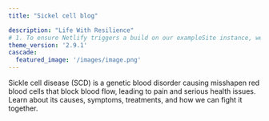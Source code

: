 ```yaml
---
title: "Sickel cell blog"

description: "Life With Resilience"
# 1. To ensure Netlify triggers a build on our exampleSite instance, we need to change a file in the exampleSite directory.
theme_version: '2.9.1'
cascade:
  featured_image: '/images/image.png'
---
```


Sickle cell disease (SCD) is a genetic blood disorder causing misshapen red blood cells that block blood flow, leading to pain and serious health issues. Learn about its causes, symptoms, treatments, and how we can fight it together.
